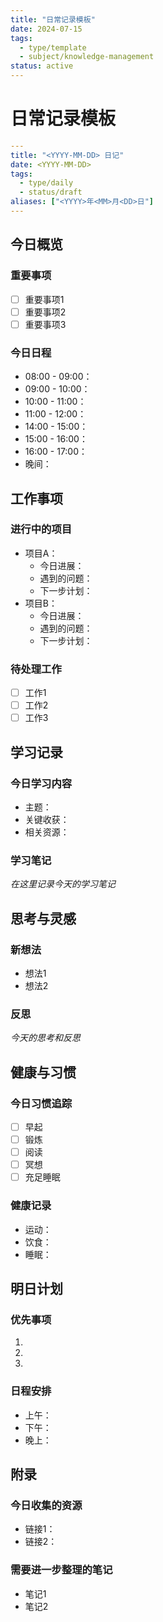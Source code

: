 ```yaml
---
title: "日常记录模板"
date: 2024-07-15
tags: 
  - type/template
  - subject/knowledge-management
status: active
---
```


# 日常记录模板

```yaml
---
title: "<YYYY-MM-DD> 日记"
date: <YYYY-MM-DD>
tags: 
  - type/daily
  - status/draft
aliases: ["<YYYY>年<MM>月<DD>日"]
---
```

## 今日概览

### 重要事项
- [ ] 重要事项1
- [ ] 重要事项2
- [ ] 重要事项3

### 今日日程
- 08:00 - 09:00：
- 09:00 - 10:00：
- 10:00 - 11:00：
- 11:00 - 12:00：
- 14:00 - 15:00：
- 15:00 - 16:00：
- 16:00 - 17:00：
- 晚间：

## 工作事项

### 进行中的项目
- 项目A：
  - 今日进展：
  - 遇到的问题：
  - 下一步计划：
- 项目B：
  - 今日进展：
  - 遇到的问题：
  - 下一步计划：

### 待处理工作
- [ ] 工作1
- [ ] 工作2
- [ ] 工作3

## 学习记录

### 今日学习内容
- 主题：
- 关键收获：
- 相关资源：

### 学习笔记
*在这里记录今天的学习笔记*

## 思考与灵感

### 新想法
- 想法1
- 想法2

### 反思
*今天的思考和反思*

## 健康与习惯

### 今日习惯追踪
- [ ] 早起
- [ ] 锻炼
- [ ] 阅读
- [ ] 冥想
- [ ] 充足睡眠

### 健康记录
- 运动：
- 饮食：
- 睡眠：

## 明日计划

### 优先事项
1. 
2. 
3. 

### 日程安排
- 上午：
- 下午：
- 晚上：

## 附录

### 今日收集的资源
- 链接1：
- 链接2：

### 需要进一步整理的笔记
- 笔记1
- 笔记2 